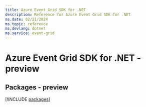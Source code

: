 ```yaml
---
title: Azure Event Grid SDK for .NET
description: Reference for Azure Event Grid SDK for .NET
ms.date: 02/21/2024
ms.topic: reference
ms.devlang: dotnet
ms.service: event-grid
---
```

# Azure Event Grid SDK for .NET - preview
## Packages - preview
[!INCLUDE [packages](event-grid-index.md)]